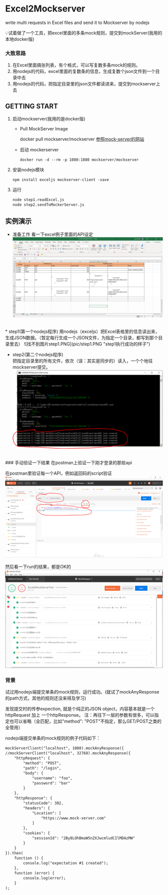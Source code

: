 # Excel2Mockserver
write multi requests in Excel files and send it to Mockserver by nodejs


:bulb:试着做了一个工具，把excel里面的多条mock规则，提交到mockServer(我用的本地docker版)


### 大致思路
1. 在Excel里面搞张列表，有个格式，可以写复数多条mock的规则。  
1. 用nodejs的代码，excel里面的复数条的信息，生成复数个json文件到一个目录中去
1. 用nodejs的代码，把指定目录里的json文件都读进来，提交到mockserver上去


## GETTING START  

1. 启动mockserver(我用的是docker版)  
    + Pull MockServer Image  
        
        docker pull mockserver/mockserver
    [参照mock-server的网站](https://www.mock-server.com/mock_server/running_mock_server.html#docker_container)  
    + 启动  mockerserver   
        ```
        docker run -d --rm -p 1080:1080 mockserver/mockserver  
        ```
1. 安装nodejs模块  
   ```
   npm install exceljs mockserver-client -save
   ```
1. 运行  
   ```
   node step1.readExcel.js  
   node step2.sendToMockerServer.js  
   ```


## 实例演示  
* 准备工作  看一下excel例子里面的API设定  
![找不到图片excel01.PNG](pic/excel01.PNG "Excel文件的样子")  
<br>
* step1(第一个nodejs程序)  
用nodejs（exceljs）把Excel表格里的信息读出来，生成JSON数据。（暂定每行生成一个JSON文件，为指定一个目录，都写到那个目录里去）  
![找不到图片step1.PNG](pic/step1.PNG "step1执行成功的样子")  
<br>
  
* step2(第二个nodejs程序)  
把指定目录里的所有文件，依次（误：其实是同步的）读入，一个个地往mockserver提交。
![找不到图片step2.PNG](pic/step2.PNG "step2执行成功的样子")  
<br>
### 手动验证一下结果  
在postman上验证一下刚才登录的那些api  
  
在postman里验证每一个API，例如返回码的script验证
![找不到图片postman_01.PNG](pic/postman_01.PNG "postman第一")

然后看一下run的结果，都是OK的
![找不到图片postman_02.PNG](pic/postman_02.PNG "postman第一")


### 背景
试过用nodejs端提交单条的mock规则，运行成功。(就试了mockAnyResponse的path方式，其他的规则还没来得及学习)

发现提交时的传参expection, 就是个纯正的JSON object，内容基本就是一个httpRequest 加上 一个httpResponse。
注：再往下一层的参数有很多，可以指定也可以省略（全匹配，比如"method": "POST"不指定，那么GET/POST之类的全管用）

nodejs端提交单条的mock规则的例子代码如下：
```
mockServerClient("localhost", 1080).mockAnyResponse({
//mockServerClient("localhost", 32768).mockAnyResponse({
    "httpRequest": {
        "method": "POST",
        "path": "/login",
        "body": {
            "username": "foo",
            "password": "bar"
        }
    },
    "httpResponse": {
        "statusCode": 302,
        "headers": {
            "Location": [
                "https://www.mock-server.com"
            ]
        },
        "cookies": {
            "sessionId": "2By8LOhBmaW5nZXJwcmludCIlMDAzMW"
        }
    }
}).then(
    function () {
        console.log("expectation #1 created");
    },
    function (error) {
        console.log(error);
    }
);
```


